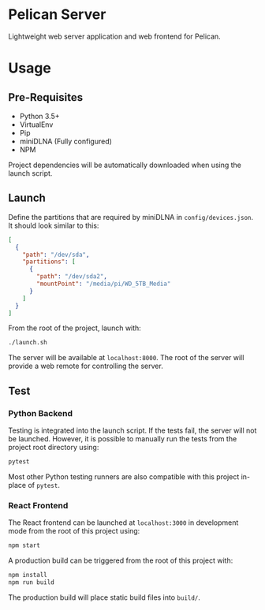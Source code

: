 # Pelican Server
Lightweight web server application and web frontend for Pelican.

# Usage

## Pre-Requisites

* Python 3.5+
* VirtualEnv
* Pip
* miniDLNA (Fully configured)
* NPM

Project dependencies will be automatically downloaded when using the launch script.

## Launch

Define the partitions that are required by miniDLNA in `config/devices.json`. It should look similar to this:
```json
[
  {
    "path": "/dev/sda",
    "partitions": [
      {
        "path": "/dev/sda2",
        "mountPoint": "/media/pi/WD_5TB_Media"
      }
    ]
  }
]
```

From the root of the project, launch with:

```bash
./launch.sh
```

The server will be available at `localhost:8000`. The root of the server will provide a web remote for controlling the server.

## Test

### Python Backend

Testing is integrated into the launch script. If the tests fail, the server will not be launched. However, it is possible to manually run the tests from the project root directory using:
```bash
pytest
```

Most other Python testing runners are also compatible with this project in-place of `pytest`.

### React Frontend

The React frontend can be launched at `localhost:3000` in development mode from the root of this project using:

```bash
npm start
```

A production build can be triggered from the root of this project with:

```bash
npm install
npm run build
```

The production build will place static build files into `build/`.
